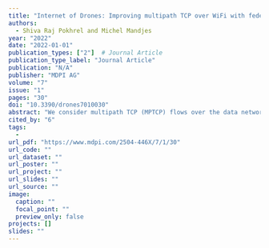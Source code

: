 ```yaml
---
title: "Internet of Drones: Improving multipath TCP over WiFi with federated multi-armed bandits for limitless connectivity"
authors:
  - Shiva Raj Pokhrel and Michel Mandjes
year: "2022"
date: "2022-01-01"
publication_types: ["2"]  # Journal Article
publication_type_label: "Journal Article"
publication: "N/A"
publisher: "MDPI AG"
volume: "7"
issue: "1"
pages: "30"
doi: "10.3390/drones7010030"
abstract: "We consider multipath TCP (MPTCP) flows over the data networking dynamics of IEEE 802.11ay for drone surveillance of areas using high-definition video streaming. Mobility-induced handoffs are critical in IEEE 802.11ay (because of the smaller coverage of mmWaves), which adversely affects the performance of such data streaming flows. As a result of the enhanced 802.11ay network events and features (triggered by beamforming, channel bonding, MIMO, mobility-induced handoffs, channel sharing, retransmissions, etc.), the time taken for packets to travel end-to-end in 802.11ay are inherently time-varying. Several fundamental assumptions inherent in stochastic TCP models, including Poisson arrivals of packets, Gaussian process, and parameter certainty, are challenged by the improved data traffic dynamics over IEEE 802.11ay networks. The MPTCP model’s state estimation differs largely from the actual network values. We develop a new data-driven stochastic framework to address current deficiencies of MPTCP models and design a foundational architecture for intelligent multipath scheduling (at the transport layer) considering lower layer (hybrid) beamforming. At the heart of our cross-layer architecture is an intelligent learning agent for actuating and interfacing, which learns from experience optimal packet cloning, scheduling, aggregation, and beamforming using successful features of multi-armed bandits and federated learning. We demonstrate that the proposed framework can estimate and optimize jointly (explore–exploit) and is more practicable for designing the next generation of low-delay and robust MPTCP models."
cited_by: "6"
tags:
  - 
url_pdf: "https://www.mdpi.com/2504-446X/7/1/30"
url_code: ""
url_dataset: ""
url_poster: ""
url_project: ""
url_slides: ""
url_source: ""
image:
  caption: ""
  focal_point: ""
  preview_only: false
projects: []
slides: ""
---
```

